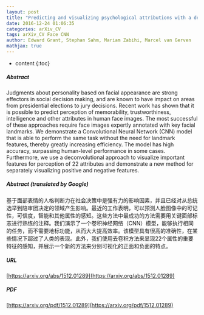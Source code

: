 ```yaml
---
layout: post
title: "Predicting and visualizing psychological attributions with a deep neural network"
date: 2016-12-24 01:06:35
categories: arXiv_CV
tags: arXiv_CV Face CNN
author: Edward Grant, Stephan Sahm, Mariam Zabihi, Marcel van Gerven
mathjax: true
---
```


* content
{:toc}

##### Abstract
Judgments about personality based on facial appearance are strong effectors in social decision making, and are known to have impact on areas from presidential elections to jury decisions. Recent work has shown that it is possible to predict perception of memorability, trustworthiness, intelligence and other attributes in human face images. The most successful of these approaches require face images expertly annotated with key facial landmarks. We demonstrate a Convolutional Neural Network (CNN) model that is able to perform the same task without the need for landmark features, thereby greatly increasing efficiency. The model has high accuracy, surpassing human-level performance in some cases. Furthermore, we use a deconvolutional approach to visualize important features for perception of 22 attributes and demonstrate a new method for separately visualizing positive and negative features.

##### Abstract (translated by Google)
基于面部表情的人格判断力在社会决策中是强有力的影响因素，并且已经对从总统选举到陪审团决定的领域产生影响。最近的工作表明，可以预测人脸图像中的可记性，可信度，智能和其他属性的感知。这些方法中最成功的方法需要用关键面部标志进行熟练的注释。我们演示了一个卷积神经网络（CNN）模型，能够执行相同的任务，而不需要地标功能，从而大大提高效率。该模型具有很高的准确性，在某些情况下超过了人类的表现。此外，我们使用去卷积方法来显现22个属性的重要特征的感知，并展示一个新的方法来分别可视化的正面和负面的特点。

##### URL
[https://arxiv.org/abs/1512.01289](https://arxiv.org/abs/1512.01289)

##### PDF
[https://arxiv.org/pdf/1512.01289](https://arxiv.org/pdf/1512.01289)

